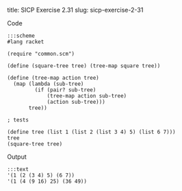 title: SICP Exercise 2.31
slug: sicp-exercise-2-31

Code
```
:::scheme
#lang racket

(require "common.scm")

(define (square-tree tree) (tree-map square tree))

(define (tree-map action tree)
  (map (lambda (sub-tree)
         (if (pair? sub-tree)
             (tree-map action sub-tree)
             (action sub-tree)))
       tree))

; tests

(define tree (list 1 (list 2 (list 3 4) 5) (list 6 7)))
tree
(square-tree tree)
```

Output
```
:::text
'(1 (2 (3 4) 5) (6 7))
'(1 (4 (9 16) 25) (36 49))
```
